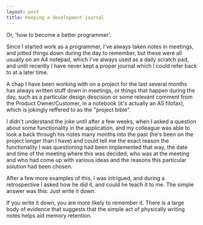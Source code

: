 ```yaml
---
layout: post
title: Keeping a development journal
---
```

Or, 'how to become a better programmer'.

Since I started work as a programmer, I've always taken notes in meetings, and jotted things down during the day to remember, but these were all usually on an A4 notepad, which I've always used as a daily scratch pad, and until recently I have never kept a proper journal which I could refer back to at a later time.

A chap I have been working with on a project for the last several months has always written stuff down in meetings, or things that happen during the day, such as a particular design descision or some relevant comment from the Product Owner/Customer, in a notebook (it's actually an A5 filofax), which is jokingly reffered to as the "project bible".

I didn't understand the joke until after a few weeks, when I asked a question about some functionality in the application, and my colleague was able to look a back through his notes many months into the past (he's been on the project longer than I have) and could tell me the exact reason the functionality I was questioning had been implemented that way, the date and time of the meeting where this was decided, who was at the meeting and who had come up with various ideas and the reasons this particular solution had been chosen. 

After a few more examples of this, I was intrigued, and during a retrospective I asked how he did it, and could he teach it to me. The simple answer was this: Just write it down.

If you write it down, you are more likely to remember it. There is a large body of evidence that suggests that the simple act of physically writing notes helps aid memory retention. 
